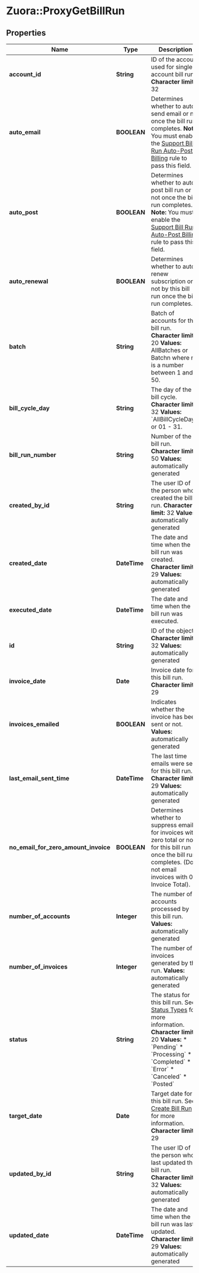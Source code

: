# Zuora::ProxyGetBillRun

## Properties
Name | Type | Description | Notes
------------ | ------------- | ------------- | -------------
**account_id** | **String** | ID of the account used for single account bill run.  **Character limit:** 32  | [optional] 
**auto_email** | **BOOLEAN** | Determines whether to auto send email or not once the bill run completes.  **Note:** You must enable the [Support Bill Run Auto-Post Billing](https://knowledgecenter.zuora.com/CB_Billing/Billing_Settings/Define_Billing_Rules) rule to pass this field.  | [optional] 
**auto_post** | **BOOLEAN** | Determines whether to auto post bill run or not once the bill run completes.  **Note:** You must enable the [Support Bill Run Auto-Post Billing](https://knowledgecenter.zuora.com/CB_Billing/Billing_Settings/Define_Billing_Rules) rule to pass this field.  | [optional] 
**auto_renewal** | **BOOLEAN** | Determines whether to auto renew subscription or not by this bill run once the bill run completes.  | [optional] 
**batch** | **String** | Batch of accounts for this bill run.   **Character limit:** 20  **Values:** AllBatches or Batchn where n is a number between 1 and 50.  | [optional] 
**bill_cycle_day** | **String** | The day of the bill cycle.  **Character limit:** 32  **Values:** &#x60;AllBillCycleDays&#x60; or 01 - 31.  | [optional] 
**bill_run_number** | **String** | Number of the bill run.  **Character limit:** 50  **Values:** automatically generated  | [optional] 
**created_by_id** | **String** | The user ID of the person who created the bill run.  **Character limit:** 32  **Values:** automatically generated           | [optional] 
**created_date** | **DateTime** | The date and time when the bill run was created.  **Character limit:** 29  **Values:** automatically generated             | [optional] 
**executed_date** | **DateTime** | The date and time when the bill run was executed.  | [optional] 
**id** | **String** | ID of the object.  **Character limit:** 32  **Values:** automatically generated  | [optional] 
**invoice_date** | **Date** | Invoice date for this bill run.  **Character limit:** 29  | [optional] 
**invoices_emailed** | **BOOLEAN** | Indicates whether the invoice has been sent or not.   **Values:** automatically generated             | [optional] 
**last_email_sent_time** | **DateTime** | The last time emails were sent for this bill run.  **Character limit:** 29  **Values:** automatically generated  | [optional] 
**no_email_for_zero_amount_invoice** | **BOOLEAN** | Determines whether to suppress email for invoices with zero total or not for this bill run once the bill run completes. (Do not email invoices with 0 Invoice Total).  | [optional] 
**number_of_accounts** | **Integer** | The number of accounts processed by this bill run.  **Values:** automatically generated  | [optional] 
**number_of_invoices** | **Integer** | The number of invoices generated by this  run.  **Values:** automatically generated  | [optional] 
**status** | **String** | The status  for this bill run. See [Status Types](https://knowledgecenter.zuora.com/CB_Billing/J_Billing_Operations/G_Bill_Runs#Status_Types) for more information.  **Character limit:** 20  **Values:**     * &#x60;Pending&#x60;   * &#x60;Processing&#x60;   * &#x60;Completed&#x60;   * &#x60;Error&#x60;   * &#x60;Canceled&#x60;   * &#x60;Posted&#x60;  | [optional] 
**target_date** | **Date** | Target date for this bill run. See [Create Bill Run](https://knowledgecenter.zuora.com/CB_Billing/J_Billing_Operations/G_Bill_Runs/Creating_Bill_Runs) for more information.  **Character limit:** 29  | [optional] 
**updated_by_id** | **String** | The user ID of the person who last updated the bill run.  **Character limit:** 32  **Values:** automatically generated           | [optional] 
**updated_date** | **DateTime** | The date and time when the bill run was last updated.  **Character limit:** 29  **Values:** automatically generated   | [optional] 



